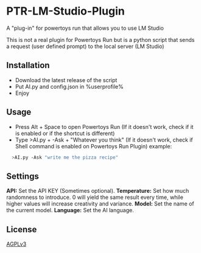 # PTR-LM-Studio-Plugin
A "plug-in" for powertoys run that allows you to use LM Studio

This is not a real plugin for Powertoys Run but is a python script that sends a request (user defined prompt) to the local server (LM Studio)

## Installation

- Download the latest release of the script
- Put AI.py and config.json in %userprofile%
- Enjoy

## Usage

- Press Alt + Space to open  Powertoys Run (If it doesn't work, check if it is enabled or if the shortcut is different)
- Type >AI.py + -Ask + "Whatever you think" (If it doesn't work, check if Shell command is enabled on Powertoys Run Plugin)
example:
```bash
  >AI.py -Ask "write me the pizza recipe"
```

## Settings

**API:** Set the API KEY (Sometimes optional).
**Temperature:** Set how much randomness to introduce. 0 will yield the same result every time, while higher values will increase creativity and variance.
**Model:** Set the name of the current model.
**Language:** Set the AI ​​language.

## License
[AGPLv3](https://choosealicense.com/licenses/agpl-3.0/)
